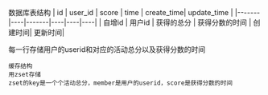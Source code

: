 
数据库表结构
| id  | user_id | score | time | create_time| update_time |
|-------|----|-------|----|----|----|
| 自增id  | 用户id  | 获得的总分     | 获得分数的时间  | 创建时间| 更新时间|

每一行存储用户的userid和对应的活动总分以及获得分数的时间

```
缓存结构
用zset存储
zset的key是一个个活动总分，member是用户的userid，score是获得分数的时间
```